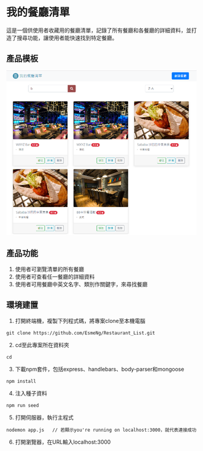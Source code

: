 # 我的餐廳清單
這是一個供使用者收藏用的餐廳清單，記錄了所有餐廳和各餐廳的詳細資料，並打造了搜尋功能，讓使用者能快速找到特定餐廳。

## 產品模板
![ProductCover](https://github.com/EsmeNg/Restaurant_List/blob/ef9e6a8ef2074b88bfff965cb2de0311d7ee26ce/public/mydata/restaurant_list_cover.png)
## 產品功能
1. 使用者可瀏覽清單的所有餐廳
2. 使用者可查看任一餐廳的詳細資料
3. 使用者可用餐廳中英文名字、類別作關鍵字，來尋找餐廳

## 環境建置
1. 打開終端機，複製下列程式碼，將專案clone至本機電腦
```
git clone https://github.com/EsmeNg/Restaurant_List.git
```

2. cd至此專案所在資料夾
```
cd
```

3. 下載npm套件，包括express、handlebars、body-parser和mongoose
```
npm install
```

4. 注入種子資料
```
npm run seed
```

5. 打開伺服器，執行主程式
```
nodemon app.js   // 若顯示you're running on localhost:3000，就代表連接成功
```

6. 打開瀏覽器，在URL輸入localhost:3000
